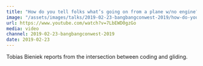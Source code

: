 ```yaml
---
title: "How do you tell folks what’s going on from a plane w/no engine?!"
image: "/assets/images/talks/2019-02-23-bangbangconwest-2019/how-do-you-tell-folks-whats-going-on-from-a-plane-wno-engine.png"
url: https://www.youtube.com/watch?v=7LbEWD0gzGo
media: video
channel: 2019-02-23-bangbangconwest-2019
date: 2019-02-23
---
```


Tobias Bieniek reports from the intersection between coding and gliding.
